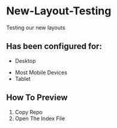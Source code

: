 # New-Layout-Testing
Testing our new layouts

## Has been configured for:
* Desktop
- Most Mobile Devices
- Tablet

## How To Preview
1. Copy Repo
2. Open The Index File